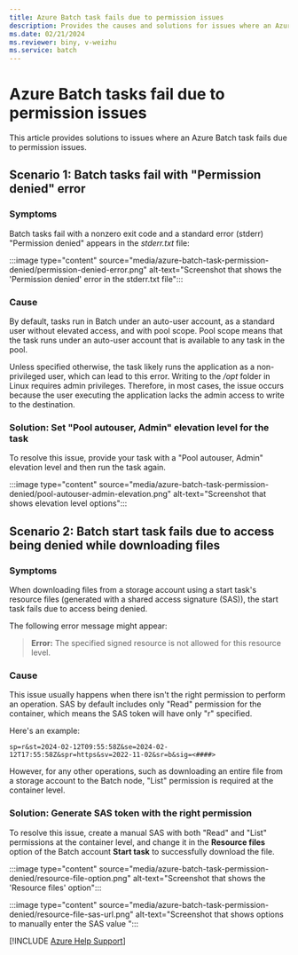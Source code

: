 ```yaml
---
title: Azure Batch task fails due to permission issues
description: Provides the causes and solutions for issues where an Azure Batch task fails with permission issues.
ms.date: 02/21/2024
ms.reviewer: biny, v-weizhu
ms.service: batch
---
```

# Azure Batch tasks fail due to permission issues 

This article provides solutions to issues where an Azure Batch task fails due to permission issues.

## Scenario 1: Batch tasks fail with "Permission denied" error

### Symptoms

Batch tasks fail with a nonzero exit code and a standard error (stderr) "Permission denied" appears in the *stderr.txt* file:

:::image type="content" source="media/azure-batch-task-permission-denied/permission-denied-error.png" alt-text="Screenshot that shows the 'Permission denied' error in the stderr.txt file":::

### Cause

By default, tasks run in Batch under an auto-user account, as a standard user without elevated access, and with pool scope. Pool scope means that the task runs under an auto-user account that is available to any task in the pool.

Unless specified otherwise, the task likely runs the application as a non-privileged user, which can lead to this error. Writing to the */opt* folder in Linux requires admin privileges. Therefore, in most cases, the issue occurs because the user executing the application lacks the admin access to write to the destination.

### Solution: Set "Pool autouser, Admin" elevation level for the task

To resolve this issue, provide your task with a "Pool autouser, Admin" elevation level and then run the task again.

:::image type="content" source="media/azure-batch-task-permission-denied/pool-autouser-admin-elevation.png" alt-text="Screenshot that shows elevation level options":::

## Scenario 2: Batch start task fails due to access being denied while downloading files

### Symptoms

When downloading files from a storage account using a start task's resource files (generated with a shared access signature (SAS)), the start task fails due to access being denied.

The following error message might appear:

> **Error:** The specified signed resource is not allowed for this resource level.

### Cause

This issue usually happens when there isn't the right permission to perform an operation. SAS by default includes only "Read" permission for the container, which means the SAS token will have only "r" specified.

Here's an example:

`sp=r&st=2024-02-12T09:55:58Z&se=2024-02-12T17:55:58Z&spr=https&sv=2022-11-02&sr=b&sig=<####>`

However, for any other operations, such as downloading an entire file from a storage account to the Batch node, "List" permission is required at the container level.

### Solution: Generate SAS token with the right permission

To resolve this issue, create a manual SAS with both "Read" and "List" permissions at the container level, and change it in the **Resource files** option of the Batch account **Start task** to successfully download the file.

:::image type="content" source="media/azure-batch-task-permission-denied/resource-file-option.png" alt-text="Screenshot that shows the 'Resource files' option":::

:::image type="content" source="media/azure-batch-task-permission-denied/resource-file-sas-url.png" alt-text="Screenshot that shows options to manually enter the SAS value ":::

[!INCLUDE [Azure Help Support](../../includes/azure-help-support.md)]